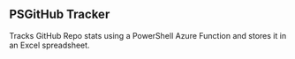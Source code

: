 ## PSGitHub Tracker

Tracks GitHub Repo stats using a PowerShell Azure Function and stores it in an Excel spreadsheet.